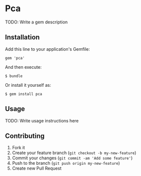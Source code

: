 # Pca

TODO: Write a gem description

## Installation

Add this line to your application's Gemfile:

    gem 'pca'

And then execute:

    $ bundle

Or install it yourself as:

    $ gem install pca

## Usage

TODO: Write usage instructions here

## Contributing

1. Fork it
2. Create your feature branch (`git checkout -b my-new-feature`)
3. Commit your changes (`git commit -am 'Add some feature'`)
4. Push to the branch (`git push origin my-new-feature`)
5. Create new Pull Request

